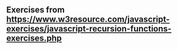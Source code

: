 ## Exercises from https://www.w3resource.com/javascript-exercises/javascript-recursion-functions-exercises.php
